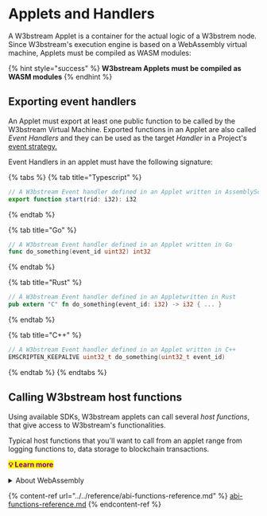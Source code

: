 # Applets and Handlers

A W3bstream Applet is a container for the actual logic of a W3bstrem node. Since W3bstream's execution engine is based on a WebAssembly virtual machine, Applets must be compiled as WASM modules:

{% hint style="success" %}
**W3bstream Applets must be compiled as WASM modules**
{% endhint %}

## Exporting event handlers

An Applet must export at least one public function to be called by the W3bstream Virtual Machine. Exported functions in an Applet are also called _Event Handlers_ and they can be used as the target _Handler_ in a Project's [event strategy.](applets-and-handlers.md#event-strategies)

Event Handlers in an applet must have the following signature:

{% tabs %}
{% tab title="Typescript" %}
```typescript
// A W3bstream Event handler defined in an Applet written in AssemblyScript
export function start(rid: i32): i32
```
{% endtab %}

{% tab title="Go" %}
```go
// A W3bstream Event handler defined in an Applet written in Go
func do_something(event_id uint32) int32 
```
{% endtab %}

{% tab title="Rust" %}
```rust
// A W3bstream Event handler defined in an Appletwritten in Rust
pub extern "C" fn do_something(event_id: i32) -> i32 { ... }
```
{% endtab %}

{% tab title="C++" %}
```cpp
// A W3bstream Event handler defined in an Applet written in C++
EMSCRIPTEN_KEEPALIVE uint32_t do_something(uint32_t event_id)
```
{% endtab %}
{% endtabs %}

## **Calling W3bstream host functions**

Using available SDKs, W3bstream applets can call several _host functions_, that give access to W3bstream's functionalities.&#x20;

Typical host functions that you'll want to call from an applet range from logging functions to, data storage to blockchain transactions.&#x20;

<mark style="color:purple;">**💡 Learn more**</mark>

<details>

<summary>About WebAssembly</summary>

WebAssembly provides a way to create safe and portable code written in multiple languages that can run at near native speed. The full WebAssembly documentation is available at [https://developer.mozilla.org/en-US/docs/WebAssembly](https://developer.mozilla.org/en-US/docs/WebAssembly)&#x20;

W3bstream is based on the WASI interface. To learn more about WASI, check out [https://github.com/bytecodealliance/wasmtime/blob/main/docs/WASI-intro.md](https://github.com/bytecodealliance/wasmtime/blob/main/docs/WASI-intro.md)

**Supported toolchains**

* WebAssembly Text Format ([natively supported](https://developer.mozilla.org/en-US/docs/WebAssembly/Understanding\_the\_text\_format))
* Rust ([natively supported)](https://rustwasm.github.io/docs/book/introduction.html)
* C/C++ (supported through [emscripten](https://emscripten.org/index.html))
* Golang (supported through [tiny go](https://tinygo.org/docs/))

**More resources**

* [WebAssembly Developer Guide](https://webassembly.org/getting-started/developers-guide/)
* [WebAssembly Tutorial](https://marcoselvatici.github.io/WASM\_tutorial/)

</details>

{% content-ref url="../../reference/abi-functions-reference.md" %}
[abi-functions-reference.md](../../reference/abi-functions-reference.md)
{% endcontent-ref %}
